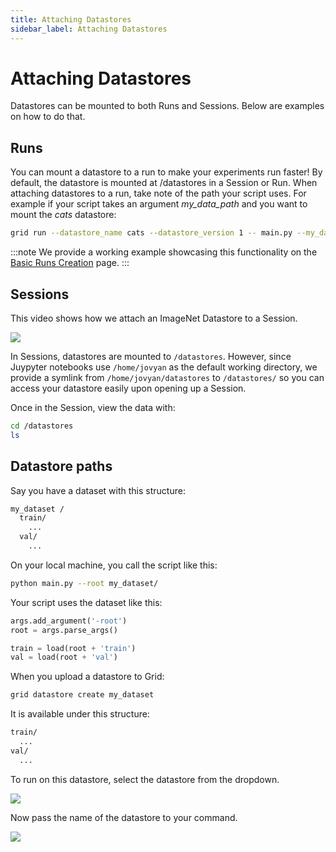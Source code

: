 ```yaml
---
title: Attaching Datastores
sidebar_label: Attaching Datastores
---
```

# Attaching Datastores
Datastores can be mounted to both Runs and Sessions. Below are examples on how to do
that.

## Runs

You can mount a datastore to a run to make your experiments run faster! By default, the
datastore is mounted at /datastores in a Session or Run. When attaching datastores to a run, take note of the
path your script uses. For example if your script takes an argument _my_data_path_ and you
want to mount the _cats_ datastore:

```bash
grid run --datastore_name cats --datastore_version 1 -- main.py --my_data_path /datastores/cats
```

:::note
We provide a working example showcasing this functionality on the [Basic Runs Creation](./../../runs/1_Creating%20Runs/1_Basic%20Runs/2_basic-runs.md#attaching-datastores-to-runs) page.
:::

## Sessions

This video shows how we attach an ImageNet Datastore to a Session.

![](/images/datastores/attach_datastore_to_session.gif)

In Sessions, datastores are mounted to `/datastores`. However, since Juypyter notebooks use
`/home/jovyan` as the default working directory, we provide a symlink from
`/home/jovyan/datastores` to `/datastores/` so you can access your datastore easily upon
opening up a Session.


Once in the Session, view the data with:

```bash
cd /datastores
ls
```

## Datastore paths

Say you have a dataset with this structure:

```bash
my_dataset /
  train/
    ...
  val/
    ...
```

On your local machine, you call the script like this:

```bash
python main.py --root my_dataset/
```

Your script uses the dataset like this:

```python
args.add_argument('-root')
root = args.parse_args()

train = load(root + 'train')
val = load(root + 'val')
```

When you upload a datastore to Grid:

```bash
grid datastore create my_dataset
```

It is available under this structure:

```bash
train/
  ...
val/
  ...
```

To run on this datastore, select the datastore from the dropdown.

![](/images/runs/runs-select-datastore.png)

Now pass the name of the datastore to your command.

![](/images/runs/script-arguments.png)
